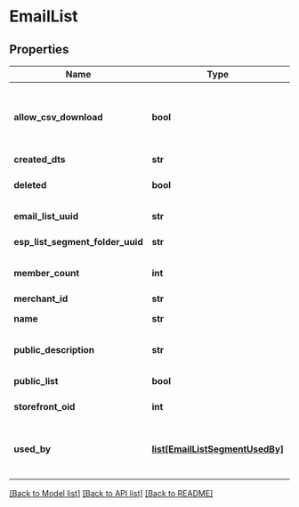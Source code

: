 # EmailList

## Properties
Name | Type | Description | Notes
------------ | ------------- | ------------- | -------------
**allow_csv_download** | **bool** | True if the current user has the rights to download this list. | [optional] 
**created_dts** | **str** | Created date | [optional] 
**deleted** | **bool** | True if this campaign was deleted | [optional] 
**email_list_uuid** | **str** | Email list UUID | [optional] 
**esp_list_segment_folder_uuid** | **str** | List/Segment folder UUID | [optional] 
**member_count** | **int** | Count of members in this list | [optional] 
**merchant_id** | **str** | Merchant ID | [optional] 
**name** | **str** | Name of email list | [optional] 
**public_description** | **str** | Description of list shown to customer. | [optional] 
**public_list** | **bool** | True if this list is public | [optional] 
**storefront_oid** | **int** | Storefront oid | [optional] 
**used_by** | [**list[EmailListSegmentUsedBy]**](EmailListSegmentUsedBy.md) | Details on the flows or campaigns that use this list. | [optional] 

[[Back to Model list]](../README.md#documentation-for-models) [[Back to API list]](../README.md#documentation-for-api-endpoints) [[Back to README]](../README.md)


